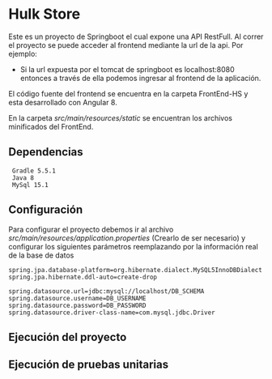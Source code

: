 # Hulk Store

Este es un proyecto de Springboot el cual expone una API RestFull.
Al correr el proyecto se puede acceder al frontend mediante la url de la api.
Por ejemplo:
 - Si la url expuesta por el tomcat de springboot es localhost:8080 entonces a través de ella podemos ingresar al
   frontend de la aplicación.


El código fuente del frontend se encuentra en la carpeta FrontEnd-HS y esta desarrollado con Angular 8.

En la carpeta _src/main/resources/static_ se encuentran los archivos minificados del FrontEnd.

## Dependencias

````
 Gradle 5.5.1
 Java 8
 MySql 15.1
````

## Configuración

Para configurar el proyecto debemos ir al archivo _src/main/resources/application.properties_ (Crearlo de ser necesario)
y configurar los siguientes parámetros reemplazando por la información real de la base de datos

````
spring.jpa.database-platform=org.hibernate.dialect.MySQL5InnoDBDialect
spring.jpa.hibernate.ddl-auto=create-drop

spring.datasource.url=jdbc:mysql://localhost/DB_SCHEMA
spring.datasource.username=DB_USERNAME
spring.datasource.password=DB_PASSWORD
spring.datasource.driver-class-name=com.mysql.jdbc.Driver
````


## Ejecución del proyecto


## Ejecución de pruebas unitarias


